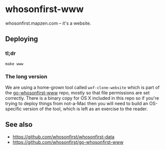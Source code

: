 # whosonfirst-www

whosonfirst.mapzen.com – it's a website.

## Deploying

### tl;dr

```
make www
```

### The long version

We are using a home-grown tool called `wof-clone-website` which is part of the [go-whosonfirst-www](https://github.com/whosonfirst/go-whosonfirst-www) repo, mostly so that file permissions are set correctly. There is a binary copy for OS X included in this repo so if you're trying to deploy things from not-a-Mac then you will need to build an OS-specific version of the tool, which is left as an exercise to the reader.

## See also

* https://github.com/whosonfirst/whosonfirst-data
* https://github.com/whosonfirst/go-whosonfirst-www
